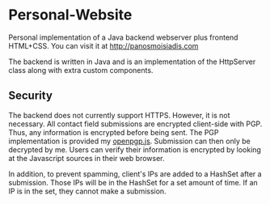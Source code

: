 # Personal-Website
Personal implementation of a Java backend webserver plus frontend HTML+CSS. You can visit it at http://panosmoisiadis.com

The backend is written in Java and is an implementation of the HttpServer class along with extra custom components.

## Security

The backend does not currently support HTTPS. However, it is not necessary. All contact field submissions are encrypted client-side with PGP. Thus, any information is encrypted before being sent. The PGP implementation is provided my [openpgp.js](https://openpgpjs.org/). Submission can then only be decrypted by me. Users can verify their information is encrypted by looking at the Javascript sources in their web browser.

In addition, to prevent spamming, client's IPs are added to a HashSet after a submission. Those IPs will be in the HashSet for a set amount of time. If an IP is in the set, they cannot make a submission.